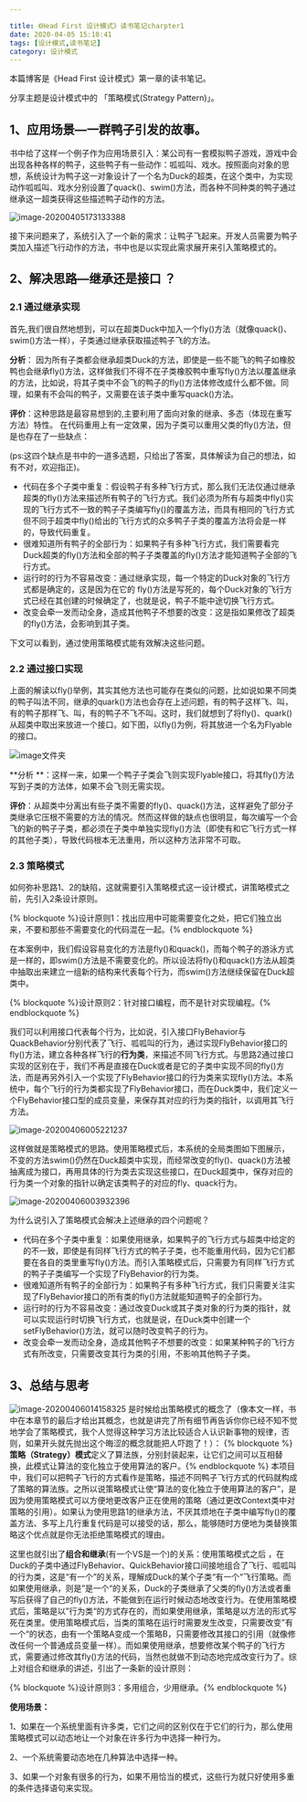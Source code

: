 ```yaml
---

title: 《Head First 设计模式》读书笔记charpter1
date: 2020-04-05 15:10:41
tags: [设计模式,读书笔记]
category: 设计模式 
---
```


本篇博客是《Head First 设计模式》第一章的读书笔记。

分享主题是设计模式中的 「策略模式(Strategy Pattern)」。

## 1、应用场景—一群鸭子引发的故事。

书中给了这样一个例子作为应用场景引入：某公司有一套模拟鸭子游戏，游戏中会出现各种各样的鸭子，这些鸭子有一些动作：呱呱叫、戏水。按照面向对象的思想，系统设计为鸭子这一对象设计了一个名为Duck的超类，在这个类中，为实现动作呱呱叫、戏水分别设置了quack()、swim()方法，而各种不同种类的鸭子通过继承这一超类获得这些描述鸭子动作的方法。


![image-20200405173133388](/images/image-20200405173133388.png)

接下来问题来了，系统引入了一个新的需求：让鸭子飞起来。开发人员需要为鸭子类加入描述飞行动作的方法，书中也是以实现此需求展开来引入策略模式的。



## 2、解决思路—继承还是接口 ？
### 2.1 通过继承实现 
首先,我们很自然地想到，可以在超类Duck中加入一个fly()方法（就像quack()、swim()方法一样），子类通过继承获取描述鸭子飞的方法。

**分析**： 因为所有子类都会继承超类Duck的方法，即使是一些不能飞的鸭子如橡胶鸭也会继承fly()方法，这样做我们不得不在子类橡胶鸭中重写fly()方法以覆盖继承的方法，比如说，将其子类中不会飞的鸭子的fly()方法体修改成什么都不做。同理，如果有不会叫的鸭子，又需要在该子类中重写quack()方法。

**评价**：这种思路是最容易想到的,主要利用了面向对象的继承、多态（体现在重写方法）特性。
在代码重用上有一定效果，因为子类可以重用父类的fly()方法，但是也存在了一些缺点：

(ps:这四个缺点是书中的一道多选题，只给出了答案，具体解读为自己的想法，如有不对，欢迎指正)。

+ 代码在多个子类中重复：假设鸭子有多种飞行方式，那么我们无法仅通过继承超类的fly()方法来描述所有鸭子的飞行方式。我们必须为所有与超类中fly()实现的飞行方式不一致的鸭子子类编写fly()的覆盖方法，而具有相同的飞行方式但不同于超类中fly()给出的飞行方式的众多鸭子子类的覆盖方法将会是一样的，导致代码重复。
+ 很难知道所有鸭子的全部行为：如果鸭子有多种飞行方式，我们需要看完Duck超类的fly()方法和全部的鸭子子类覆盖的fly()方法才能知道鸭子全部的飞行方式。
+ 运行时的行为不容易改变：通过继承实现，每一个特定的Duck对象的飞行方式都是确定的，这是因为在它的 fly()方法是写死的，每个Duck对象的飞行方式已经在其创建的时候确定了，也就是说，鸭子不能中途切换飞行方式。
+ 改变会牵一发而动全身，造成其他鸭子不想要的改变：这是指如果修改了超类的fly()方法，会影响到其子类。

下文可以看到，通过使用策略模式能有效解决这些问题。



### 2.2 通过接口实现

上面的解读以fly()举例，其实其他方法也可能存在类似的问题，比如说如果不同类的鸭子叫法不同，继承的quark()方法也会存在上述问题，有的鸭子这样飞、叫，有的鸭子那样飞、叫，有的鸭子不飞不叫。这时，我们就想到了将fly()、quark()从超类中取出来放进一个接口。如下图，以fly()为例，将其放进一个名为Flyable的接口。

![image文件夹](/images/image-20200405165408727.png)

**分析 **：这样一来，如果一个鸭子子类会飞则实现Flyable接口，将其fly()方法写到子类的方法体，如果不会飞则无需实现。

**评价**：从超类中分离出有些子类不需要的fly()、quack()方法，这样避免了部分子类继承它压根不需要的方法的情况。然而这样做的缺点也很明显，每次编写一个会飞的新的鸭子子类，都必须在子类中单独实现fly()方法（即使有和它飞行方式一样的其他子类），导致代码根本无法重用，所以这种方法非常不可取。



### 2.3 策略模式

如何弥补思路1、2的缺陷，这就需要引入策略模式这一设计模式，讲策略模式之前，先引入2条设计原则。 

{% blockquote %}设计原则1：找出应用中可能需要变化之处，把它们独立出来，不要和那些不需要变化的代码混在一起。{% endblockquote %}

在本案例中，我们假设容易变化的方法是fly()和quack()，而每个鸭子的游泳方式是一样的，即swim()方法是不需要变化的。所以设法将fly()和quack()方法从超类中抽取出来建立一组新的结构来代表每个行为，而swim()方法继续保留在Duck超类中。

{% blockquote %}设计原则2：针对接口编程，而不是针对实现编程。{% endblockquote %}

我们可以利用接口代表每个行为，比如说，引入接口FlyBehavior与QuackBehavior分别代表了飞行、呱呱叫的行为，通过实现FlyBehavior接口的fly()方法，建立各种各样飞行的**行为类**，来描述不同飞行方式。与思路2通过接口实现的区别在于，我们不再是直接在Duck或者是它的子类中实现不同的fly()方法，而是再另外引入一个实现了FlyBehavior接口的行为类来实现fly()方法。本系统中，每个飞行的行为类都实现了FlyBehavior接口，而在Duck类中，我们定义一个FlyBehavior接口型的成员变量，来保存其对应的行为类的指针，以调用其飞行方法。

![image-20200406005221237](/images/image-20200406005221237.png)

这样做就是策略模式的思路。使用策略模式后，本系统的全局类图如下图展示， 不变的方法swim()仍然在Duck超类中实现，而经常改变的fly()、quack()方法被抽离成为接口，再用具体的行为类去实现这些接口，在Duck超类中，保存对应的行为类一个对象的指针以确定该类鸭子的对应的fly、quack行为。

![image-20200406003932396](/images/image-20200406003932396.png)

为什么说引入了策略模式会解决上述继承的四个问题呢？

+ 代码在多个子类中重复：如果使用继承，如果鸭子的飞行方式与超类中给定的的不一致，即使是有同样飞行方式的鸭子子类，也不能重用代码，因为它们都要在各自的类里重写fly()方法。而引入策略模式后，只需要为有同样飞行方式的鸭子子类编写一个实现了FlyBehavior的行为类。
+ 很难知道所有鸭子的全部行为：如果鸭子有多种飞行方式，我们只需要关注实现了FlyBehavior接口的所有类的fly()方法就能知道鸭子的全部行为。
+ 运行时的行为不容易改变：通过改变Duck或其子类对象的行为类的指针，就可以实现运行时切换飞行方式，也就是说，在Duck类中创建一个setFlyBehavior()方法，就可以随时改变鸭子的行为。
+ 改变会牵一发而动全身，造成其他鸭子不想要的改变：如果某种鸭子的飞行方式有所改变，只需要改变其行为类的引用，不影响其他鸭子子类。

## 3、总结与思考

![image-20200406014158325](/images/image-20200406014158325.png)
是时候给出策略模式的概念了（像本文一样，书中在本章节的最后才给出其概念，也就是讲完了所有细节再告诉你你已经不知不觉地学会了策略模式，我个人觉得这种学习方法比较适合人认识新事物的规律，否则，如果开头就先抛出这个晦涩的概念就能把人吓跑了！）：
{% blockquote %}**策略（Strategy）模式**定义了算法族，分别封装起来，让它们之间可以互相替换，此模式让算法的变化独立于使用算法的客户。{% endblockquote %}
本项目中，我们可以把鸭子飞行的方式看作是策略，描述不同鸭子飞行方式的代码就构成了策略的算法族。之所以说策略模式让使“算法的变化独立于使用算法的客户”，是因为使用策略模式可以方便地更改客户正在使用的策略（通过更改Context类中对策略的引用）。如果认为使用思路1的继承方法，不厌其烦地在子类中编写fly()的覆盖方法、多写上几行重复代码是可以接受的话，那么，能够随时方便地为类替换策略这个优点就是你无法拒绝策略模式的理由。

这里也就引出了**组合和继承**(有一个VS是一个)的关系：使用策略模式之后 ，在Duck的子类中通过FlyBehavior、QuickBehavior接口间接地组合了飞行、呱呱叫的行为类，这是“有一个”的关系，理解成Duck的某个子类“有一个“飞行策略。而如果使用继承，则是”是一个“的关系，Duck的子类继承了父类的fly()方法或者重写后获得了自己的fly()方法，不能做到在运行时候动态地改变行为。在使用策略模式后，策略是以”行为类“的方式存在的，而如果使用继承，策略是以方法的形式写死在类里。使用策略模式后，当类的策略在运行时需要发生改变，只需要改变”有一个“的状态，由有一个策略A变成一个策略B，只需要修改其接口的引用（就像修改任何一个普通成员变量一样）。而如果使用继承，想要修改某个鸭子的飞行方式，需要通过修改其fly()方法的代码，当然也就做不到动态地完成改变行为了。综上对组合和继承的讲述，引出了一条新的设计原则：

{% blockquote %}设计原则3：多用组合，少用继承。{% endblockquote %}



**使用场景：** 

1、如果在一个系统里面有许多类，它们之间的区别仅在于它们的行为，那么使用策略模式可以动态地让一个对象在许多行为中选择一种行为。

2、一个系统需要动态地在几种算法中选择一种。 

3、如果一个对象有很多的行为，如果不用恰当的模式，这些行为就只好使用多重的条件选择语句来实现。

